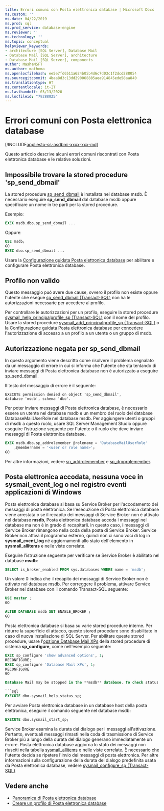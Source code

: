 ```yaml
---
title: Errori comuni con Posta elettronica database | Microsoft Docs
ms.custom: ''
ms.date: 04/22/2019
ms.prod: sql
ms.prod_service: database-engine
ms.reviewer: ''
ms.technology: ''
ms.topic: conceptual
helpviewer_keywords:
- architecture [SQL Server], Database Mail
- Database Mail [SQL Server], architecture
- Database Mail [SQL Server], components
author: MashaMSFT
ms.author: mathoma
ms.openlocfilehash: ee5e7fd6511a624b05b4d6c7d03c1f2dcd288054
ms.sourcegitcommit: 4baa8d3c13dd290068885aea914845ede58aa840
ms.translationtype: HT
ms.contentlocale: it-IT
ms.lasthandoff: 03/13/2020
ms.locfileid: "79288025"
---
```

# <a name="common-errors-with-database-mail"></a>Errori comuni con Posta elettronica database 
[!INCLUDE[appliesto-ss-asdbmi-xxxx-xxx-md](../../includes/appliesto-ss-asdbmi-xxxx-xxx-md.md)]

Questo articolo descrive alcuni errori comuni riscontrati con Posta elettronica database e le relative soluzioni.

## <a name="could-not-find-stored-procedure-sp_send_dbmail"></a>Impossibile trovare la stored procedure 'sp_send_dbmail'
La stored procedure [sp_send_dbmail](../system-stored-procedures/sp-send-dbmail-transact-sql.md) è installata nel database msdb. È necessario eseguire **sp_send_dbmail** dal database msdb oppure specificare un nome in tre parti per la stored procedure.

Esempio:
```sql
EXEC msdb.dbo.sp_send_dbmail ...
```

Oppure:

```sql
USE msdb;
GO
EXEC dbo.sp_send_dbmail ...
```

Usare la [Configurazione guidata Posta elettronica database](configure-database-mail.md) per abilitare e configurare Posta elettronica database.

## <a name="profile-not-valid"></a>Profilo non valido
Questo messaggio può avere due cause, ovvero il profilo non esiste oppure l'utente che esegue [sp_send_dbmail (Transact-SQL)](../system-stored-procedures/sp-send-dbmail-transact-sql.md) non ha le autorizzazioni necessarie per accedere al profilo.

Per controllare le autorizzazioni per un profilo, eseguire la stored procedure [sysmail_help_principalprofile_sp (Transact-SQL)](../system-stored-procedures/sysmail-help-principalprofile-sp-transact-sql.md) con il nome del profilo. Usare la stored procedure [sysmail_add_principalprofile_sp (Transact-SQL)](../system-stored-procedures/sysmail-help-principalprofile-sp-transact-sql.md) o la [Configurazione guidata Posta elettronica database](configure-database-mail.md) per concedere l'autorizzazione di accesso a un profilo a un utente o un gruppo di msdb.

## <a name="permission-denied-on-sp_send_dbmail"></a>Autorizzazione negata per sp_send_dbmail

In questo argomento viene descritto come risolvere il problema segnalato da un messaggio di errore in cui si informa che l'utente che sta tentando di inviare messaggi di Posta elettronica database non è autorizzato a eseguire sp_send_dbmail.

Il testo del messaggio di errore è il seguente:

```
EXECUTE permission denied on object 'sp_send_dbmail', 
database 'msdb', schema 'dbo'.
```

Per poter inviare messaggi di Posta elettronica database, è necessario essere un utente nel database msdb e un membro del ruolo del database DatabaseMailUserRole nel database msdb. Per aggiungere utenti o gruppi di msdb a questo ruolo, usare SQL Server Management Studio oppure eseguire l'istruzione seguente per l'utente o il ruolo che deve inviare messaggi di Posta elettronica database.

```sql
EXEC msdb.dbo.sp_addrolemember @rolename = 'DatabaseMailUserRole'
    ,@membername = '<user or role name>';
GO
```
Per altre informazioni, vedere [sp_addrolemember](../system-stored-procedures/sp-addrolemember-transact-sql.md) e [sp_droprolemember](../system-stored-procedures/sp-droprolemember-transact-sql.md).

## <a name="database-mail-queued-no-entries-in-sysmail_event_log-or-windows-application-event-log"></a>Posta elettronica accodata, nessuna voce in sysmail_event_log o nel registro eventi applicazioni di Windows 

Posta elettronica database si basa su Service Broker per l'accodamento dei messaggi di posta elettronica. Se l'esecuzione di Posta elettronica database viene arrestata o se il recapito dei messaggi di Service Broker non è attivato nel database **msdb**, Posta elettronica database accoda i messaggi nel database ma non è in grado di recapitarli. In questo caso, i messaggi di Service Broker rimangono nella coda della posta di Service Broker. Service Broker non attiva il programma esterno, quindi non ci sono voci di log in **sysmail_event_log** né aggiornamenti allo stato dell'elemento in **sysmail_allitems** e nelle viste correlate.

Eseguire l'istruzione seguente per verificare se Service Broker è abilitato nel database **msdb**:

```sql
SELECT is_broker_enabled FROM sys.databases WHERE name = 'msdb';
```

Un valore 0 indica che il recapito dei messaggi di Service Broker non è attivato nel database msdb. Per correggere il problema, attivare Service Broker nel database con il comando Transact-SQL seguente:

```sql
USE master ;
GO

ALTER DATABASE msdb SET ENABLE_BROKER ;
GO
``` 

Posta elettronica database si basa su varie stored procedure interne. Per ridurre la superficie di attacco, queste stored procedure sono disabilitate in caso di nuova installazione di SQL Server. Per abilitare queste stored procedure, usare l'[opzione Database Mail XPs](../../database-engine/configure-windows/database-mail-xps-server-configuration-option.md) della stored procedure di sistema **sp_configure**, come nell'esempio seguente:

```sql
EXEC sp_configure 'show advanced options', 1;  
RECONFIGURE;
EXEC sp_configure 'Database Mail XPs', 1;  
RECONFIGURE  
GO  

Database Mail may be stopped in the **msdb** database. To check status of Database Mail, execute the following statement:

```sql
EXECUTE dbo.sysmail_help_status_sp;
```

Per avviare Posta elettronica database in un database host della posta elettronica, eseguire il comando seguente nel database msdb:

```sql
EXECUTE dbo.sysmail_start_sp;
```

Service Broker esamina la durata del dialogo per i messaggi all'attivazione. Pertanto, eventuali messaggi rimasti nella coda di trasmissione di Service Broker più a lungo della durata del dialogo generano immediatamente un errore. Posta elettronica database aggiorna lo stato dei messaggi non riusciti nella tabella [sysmail_allitems](../system-catalog-views/sysmail-allitems-transact-sql.md) e nelle viste correlate. È necessario che l'utente decida se ripetere l'invio dei messaggi di posta elettronica. Per altre informazioni sulla configurazione della durata del dialogo predefinita usata da Posta elettronica database, vedere [sysmail_configure_sp (Transact-SQL)](../system-stored-procedures/sysmail-configure-sp-transact-sql.md).



##  <a name="RelatedContent"></a> Vedere anche
  
-  [Panoramica di Posta elettronica database](database-mail.md)
-  [Creare un profilo di Posta elettronica database](create-a-database-mail-profile.md)
  
  
